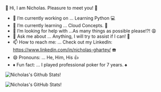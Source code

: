 👋 Hi, I am Nicholas. Pleasure to meet you! 👋


- 🔭 I’m currently working on ... Learning Python :computer:
- 🌱 I’m currently learning ... Cloud Concepts. :file_folder:
- 🤔 I’m looking for help with ...As many things as possible please!?! :weary: 
- 💬 Ask me about ... Anything, I will try to assist if I can! :thought_balloon:
- 📫 How to reach me: ... Check out my LinkedIn: https://www.linkedin.com/in/nicholas-ghartey/ :phone:
- 😄 Pronouns: ... He, Him, His  :thumbsup:
- :diamonds: Fun fact: ... I played professional poker for 7 years. :spades: 





![Nicholas's Github Stats](https://github-readme-stats.vercel.app/api/top-langs/?username=NicholasGhartey&layout=compact&hide_border=false&theme=darcula&bg_color=00000000&langs_count=6)!






![Nicholas's GitHub Stats](https://github-readme-stats.vercel.app/api?username=NicholasGhartey&count_private=true&layout=compact&hide_border=false&theme=darcula&bg_color=00000000)!

 
